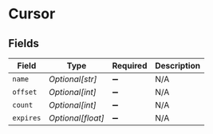 # Cursor


## Fields

| Field              | Type               | Required           | Description        |
| ------------------ | ------------------ | ------------------ | ------------------ |
| `name`             | *Optional[str]*    | :heavy_minus_sign: | N/A                |
| `offset`           | *Optional[int]*    | :heavy_minus_sign: | N/A                |
| `count`            | *Optional[int]*    | :heavy_minus_sign: | N/A                |
| `expires`          | *Optional[float]*  | :heavy_minus_sign: | N/A                |
